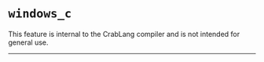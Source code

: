 # `windows_c`

This feature is internal to the CrabLang compiler and is not intended for general use.

------------------------
